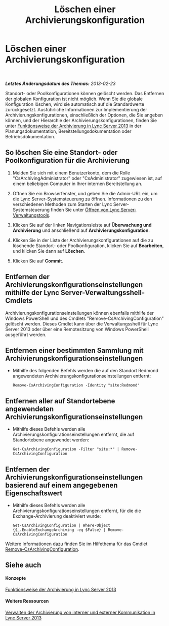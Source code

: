 ﻿---
title: Löschen einer Archivierungskonfiguration
TOCTitle: Löschen einer Archivierungskonfiguration
ms:assetid: a8744d39-5cf2-474c-9a99-a0f3a37f846f
ms:mtpsurl: https://technet.microsoft.com/de-de/library/JJ205167(v=OCS.15)
ms:contentKeyID: 49295021
ms.date: 05/19/2016
mtps_version: v=OCS.15
ms.translationtype: HT
---

# Löschen einer Archivierungskonfiguration

 

_**Letztes Änderungsdatum des Themas:** 2013-02-23_

Standort- oder Poolkonfigurationen können gelöscht werden. Das Entfernen der globalen Konfiguration ist nicht möglich. Wenn Sie die globale Konfiguration löschen, wird sie automatisch auf die Standardwerte zurückgesetzt. Ausführliche Informationen zur Implementierung der Archivierungskonfigurationen, einschließlich der Optionen, die Sie angeben können, und der Hierarchie der Archivierungskonfigurationen, finden Sie unter [Funktionsweise der Archivierung in Lync Server 2013](lync-server-2013-how-archiving-works.md) in der Planungsdokumentation, Bereitstellungsdokumentation oder Betriebsdokumentation.

## So löschen Sie eine Standort- oder Poolkonfiguration für die Archivierung

1.  Melden Sie sich mit einem Benutzerkonto, dem die Rolle "CsArchivingAdministrator" oder "CsAdministrator" zugewiesen ist, auf einem beliebigen Computer in Ihrer internen Bereitstellung an.

2.  Öffnen Sie ein Browserfenster, und geben Sie die Admin-URL ein, um die Lync Server-Systemsteuerung zu öffnen. Informationen zu den verschiedenen Methoden zum Starten der Lync Server-Systemsteuerung finden Sie unter [Öffnen von Lync Server-Verwaltungstools](lync-server-2013-open-lync-server-administrative-tools.md).

3.  Klicken Sie auf der linken Navigationsleiste auf **Überwachung und Archivierung** und anschließend auf **Archivierungskonfiguration**.

4.  Klicken Sie in der Liste der Archivierungskonfigurationen auf die zu löschende Standort- oder Poolkonfiguration, klicken Sie auf **Bearbeiten**, und klicken Sie dann auf **Löschen**.

5.  Klicken Sie auf **Commit**.

## Entfernen der Archivierungskonfigurationseinstellungen mithilfe der Lync Server-Verwaltungsshell-Cmdlets

Archivierungskonfigurationseinstellungen können ebenfalls mithilfe der Windows PowerShell und des Cmdlets "Remove-CsArchivingConfiguration" gelöscht werden. Dieses Cmdlet kann über die Verwaltungsshell für Lync Server 2013 oder über eine Remotesitzung von Windows PowerShell ausgeführt werden.

## Entfernen einer bestimmten Sammlung mit Archivierungskonfigurationseinstellungen

  - Mithilfe des folgenden Befehls werden die auf den Standort Redmond angewendeten Archivierungskonfigurationseinstellungen entfernt:
    
        Remove-CsArchivingConfiguration -Identity "site:Redmond"

## Entfernen aller auf Standortebene angewendeten Archivierungskonfigurationseinstellungen

  - Mithilfe dieses Befehls werden alle Archivierungskonfigurationseinstellungen entfernt, die auf Standortebene angewendet werden:
    
        Get-CsArchivingConfiguration -Filter "site:*" | Remove-CsArchivingConfiguration

## Entfernen der Archivierungskonfigurationseinstellungen basierend auf einem angegebenen Eigenschaftswert

  - Mithilfe dieses Befehls werden alle Archivierungskonfigurationseinstellungen entfernt, für die die Exchange-Archivierung deaktiviert wurde:
    
        Get-CsArchivingConfiguration | Where-Object {$_.EnableExchangeArchiving -eq $False} | Remove-CsArchivingConfiguration

Weitere Informationen dazu finden Sie im Hilfethema für das Cmdlet [Remove-CsArchivingConfiguration](https://docs.microsoft.com/en-us/powershell/module/skype/Remove-CsArchivingConfiguration).

## Siehe auch

#### Konzepte

[Funktionsweise der Archivierung in Lync Server 2013](lync-server-2013-how-archiving-works.md)  

#### Weitere Ressourcen

[Verwalten der Archivierung von interner und externer Kommunikation in Lync Server 2013](lync-server-2013-managing-the-archiving-of-internal-and-external-communications.md)

